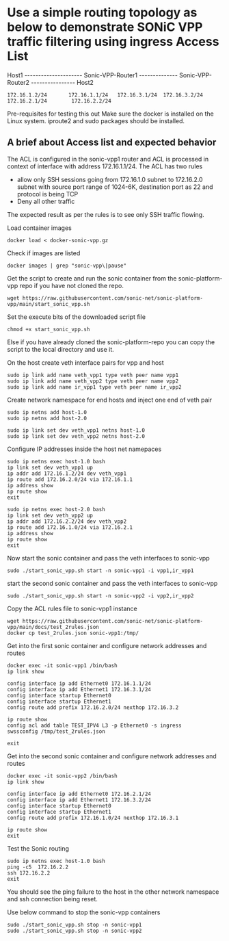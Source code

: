 # Use a simple routing topology as below to demonstrate SONiC VPP traffic filtering using ingress Access List

Host1 --------------------- Sonic-VPP-Router1 -------------- Sonic-VPP-Router2 ---------------- Host2

    172.16.1.2/24       172.16.1.1/24   172.16.3.1/24  172.16.3.2/24   172.16.2.1/24        172.16.2.2/24

Pre-requisites for testing this out
    Make sure the docker is installed on the Linux system. iproute2 and sudo packages should be installed.
    
## A brief about Access list and expected behavior

The ACL is configured in the sonic-vpp1 router and ACL is processed in context of interface with address 172.16.1.1/24. The ACL has two rules
 - allow only SSH sessions going from 172.16.1.0 subnet to 172.16.2.0 subnet with source port range of 1024-6K, destination port as 22 and protocol is being TCP
 - Deny all other traffic

The expected result as per the rules is to see only SSH traffic flowing.


Load container images
```
docker load < docker-sonic-vpp.gz
```

Check if images are listed 
```
docker images | grep "sonic-vpp\|pause"
```

Get the script to create and run the sonic container from the sonic-platform-vpp repo if you have not cloned the repo.
```
wget https://raw.githubusercontent.com/sonic-net/sonic-platform-vpp/main/start_sonic_vpp.sh 
```
Set the execute bits of the downloaded script file
```
chmod +x start_sonic_vpp.sh

```
Else if you have already cloned the sonic-platform-repo you can copy the script to the local directory and use it.

On the host create veth interface pairs for vpp and host 

```
sudo ip link add name veth_vpp1 type veth peer name vpp1
sudo ip link add name veth_vpp2 type veth peer name vpp2
sudo ip link add name ir_vpp1 type veth peer name ir_vpp2
```

Create network namespace for end hosts and inject one end of veth pair

```
sudo ip netns add host-1.0
sudo ip netns add host-2.0

sudo ip link set dev veth_vpp1 netns host-1.0
sudo ip link set dev veth_vpp2 netns host-2.0
```

Configure IP addresses inside the host net namepaces

```
sudo ip netns exec host-1.0 bash
ip link set dev veth_vpp1 up
ip addr add 172.16.1.2/24 dev veth_vpp1
ip route add 172.16.2.0/24 via 172.16.1.1
ip address show
ip route show
exit

sudo ip netns exec host-2.0 bash
ip link set dev veth_vpp2 up
ip addr add 172.16.2.2/24 dev veth_vpp2
ip route add 172.16.1.0/24 via 172.16.2.1
ip address show
ip route show
exit
```

Now start the sonic container and pass the veth interfaces to sonic-vpp
```
sudo ./start_sonic_vpp.sh start -n sonic-vpp1 -i vpp1,ir_vpp1
```

start the second sonic container and pass the veth interfaces to sonic-vpp
```
sudo ./start_sonic_vpp.sh start -n sonic-vpp2 -i vpp2,ir_vpp2
```

Copy the ACL rules file to sonic-vpp1 instance
```
wget https://raw.githubusercontent.com/sonic-net/sonic-platform-vpp/main/docs/test_2rules.json
docker cp test_2rules.json sonic-vpp1:/tmp/
```

Get into the first sonic container and configure network addresses and routes
```
docker exec -it sonic-vpp1 /bin/bash
ip link show

config interface ip add Ethernet0 172.16.1.1/24
config interface ip add Ethernet1 172.16.3.1/24
config interface startup Ethernet0
config interface startup Ethernet1
config route add prefix 172.16.2.0/24 nexthop 172.16.3.2

ip route show
config acl add table TEST_IPV4 L3 -p Ethernet0 -s ingress
swssconfig /tmp/test_2rules.json

exit
```

Get into the second sonic container and configure network addresses and routes
```
docker exec -it sonic-vpp2 /bin/bash
ip link show

config interface ip add Ethernet0 172.16.2.1/24
config interface ip add Ethernet1 172.16.3.2/24
config interface startup Ethernet0
config interface startup Ethernet1
config route add prefix 172.16.1.0/24 nexthop 172.16.3.1

ip route show
exit
```

Test the Sonic routing

```
sudo ip netns exec host-1.0 bash
ping -c5  172.16.2.2
ssh 172.16.2.2
exit
```

You should see the ping failure to the host in the other network namespace and ssh connection being reset.

Use below command to stop the sonic-vpp containers
```
sudo ./start_sonic_vpp.sh stop -n sonic-vpp1
sudo ./start_sonic_vpp.sh stop -n sonic-vpp2
```

